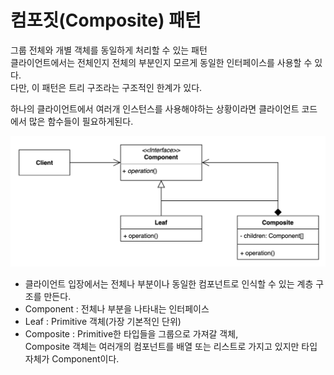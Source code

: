 # 컴포짓(Composite) 패턴
그룹 전체와 개별 객체를 동일하게 처리할 수 있는 패턴  
클라이언트에서는 전체인지 전체의 부분인지 모르게 동일한 인터페이스를 사용할 수 있다.  
다만, 이 패턴은 트리 구조라는 구조적인 한계가 있다.

하나의 클라이언트에서 여러개 인스턴스를 사용해야하는 상황이라면 클라이언트 코드에서 많은 함수들이 필요하게된다.

![Composite.png](Composite.png)
- 클라이언트 입장에서는 전체나 부분이나 동일한 컴포넌트로 인식할 수 있는 계층 구조를 만든다.
- Component : 전체나 부분을 나타내는 인터페이스
- Leaf : Primitive 객체(가장 기본적인 단위)
- Composite : Primitive한 타입들을 그룹으로 가져갈 객체,   
Composite 객체는 여러개의 컴포넌트를 배열 또는 리스트로 가지고 있지만 타입 자체가 Component이다.